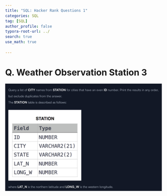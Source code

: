 ```yaml
---
title: "SQL: Hacker Rank Questions 1"
categories: SQL
tag: [SQL]
author_profile: false
typora-root-url: ../
search: true
use_math: true

---
```


# Q. Weather Observation Station 3

![image-20240430141043603](/images/2024-04-30-SQL_hackerrank1/image-20240430141043603.png)